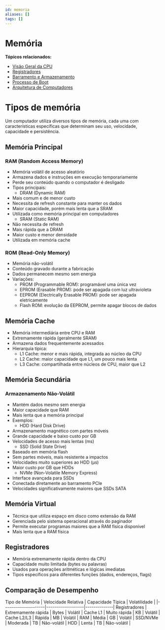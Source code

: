 ```yaml
---
id: memoria
aliases: []
tags: []
---
```


# Memória

**Tópicos relacionados:**
- [Visão Geral da CPU](visao-geral.md)
- [Registradores](registradores.md)
- [Barramento e Armazenamento](barramento-armazenamento.md)
- [Processo de Boot](processo-boot.md)
- [Arquitetura de Computadores](../arquiteturas/arquitetura-computadores.md)
# Tipos de memória

Um computador utiliza diversos tipos de memória, cada uma com características específicas
que determinam seu uso, velocidade, capacidade e persistência.


## Memória Principal

### RAM (Random Access Memory)

- Memória volátil de acesso aleatório
- Armazena dados e instruções em execução temporariamente
- Perde seu conteúdo quando o computador é desligado
- Tipos principais:
    - DRAM (Dynamic RAM)
- Mais comum e de menor custo
- Necessita de refresh constante para manter os dados
- Maior capacidade, porém mais lenta que a SRAM
- Utilizada como memória principal em computadores
    - SRAM (Static RAM)
- Não necessita de refresh
- Mais rápida que a DRAM
- Maior custo e menor densidade
- Utilizada em memória cache


### ROM (Read-Only Memory)

- Memória não-volátil
- Conteúdo gravado durante a fabricação
- Dados permanecem mesmo sem energia
- Variações:
    - PROM (Programmable ROM): programável uma única vez
    - EPROM (Erasable PROM): pode ser apagada com luz ultravioleta
    - EEPROM (Electrically Erasable PROM): pode ser apagada eletricamente
    - Flash ROM: evolução da EEPROM, permite apagar blocos de dados


## Memória Cache

- Memória intermediária entre CPU e RAM
- Extremamente rápida (geralmente SRAM)
- Armazena dados frequentemente acessados
- Hierarquia típica:
    - L1 Cache: menor e mais rápida, integrada ao núcleo da CPU
    - L2 Cache: maior capacidade que L1, um pouco mais lenta
    - L3 Cache: compartilhada entre núcleos de CPU, maior que L2


## Memória Secundária

### Armazenamento Não-Volátil

- Mantém dados mesmo sem energia
- Maior capacidade que RAM
- Mais lenta que a memória principal
- Exemplos:
    - HDD (Hard Disk Drive)
- Armazenamento magnético com partes móveis
- Grande capacidade e baixo custo por GB
- Velocidades de acesso mais lentas (ms)
    - SSD (Solid State Drive)
- Baseado em memória flash
- Sem partes móveis, mais resistente a impactos
- Velocidades muito superiores ao HDD (μs)
- Maior custo por GB que HDDs
    - NVMe (Non-Volatile Memory Express)
- Interface avançada para SSDs
- Conectada diretamente ao barramento PCIe
- Velocidades significativamente maiores que SSDs SATA


## Memória Virtual

- Técnica que utiliza espaço em disco como extensão da RAM
- Gerenciada pelo sistema operacional através do paginador
- Permite executar programas maiores que a RAM física disponível
- Mais lenta que a RAM física


## Registradores

- Memória extremamente rápida dentro da CPU
- Capacidade muito limitada (bytes ou palavras)
- Usados para operações aritméticas e lógicas imediatas
- Tipos específicos para diferentes funções (dados, endereços, flags)


## Comparação de Desempenho


 Tipo de Memória | Velocidade Relativa | Capacidade Típica | Volatilidade |
|---------------------|-------------------|--------------|
 Registradores   | Extremamente rápida | Bytes             | Volátil      |
 Cache L1        | Muito rápida        | KB                | Volátil      |
 Cache L2/L3     | Rápida              | MB                | Volátil      |
 RAM             | Média               | GB                | Volátil      |
 SSD/NVMe        | Moderada            | TB                | Não-volátil  |
 HDD             | Lenta               | TB                | Não-volátil  |
